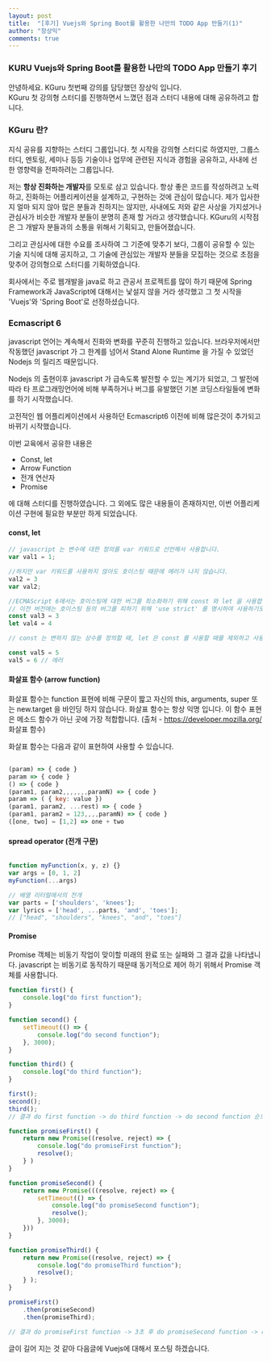 ```yaml
---
layout: post
title:  "[후기] Vuejs와 Spring Boot를 활용한 나만의 TODO App 만들기(1)"
author: "장상익"
comments: true
---
```

### KURU Vuejs와 Spring Boot를 활용한 나만의 TODO App 만들기 후기

안녕하세요. KGuru 첫번째 강의를 담당했던 장상익 입니다.<br/>
KGuru 첫 강의형 스터디를 진행하면서 느꼈던 점과 스터디 내용에 대해 공유하려고 합니다.

### KGuru 란?

지식 공유를 지향하는 스터디 그룹입니다. 첫 시작을 강의형 스터디로 하였지만, 그룹스터디, 멘토링, 세미나 등등 기술이나 업무에 관련된 지식과 경험을 공유하고, 사내에 선한 영향력을 전파하려는 그룹입니다.

저는 **항상 진화하는 개발자**를 모토로 삼고 있습니다. 항상 좋은 코드를 작성하려고 노력하고, 진화하는 어플리케이션을 설계하고, 구현하는 것에 관심이 많습니다. 제가 입사한지 얼마 되지 않아 많은 분들과 친하지는 않지만, 사내에도 저와 같은 사상을 가지셨거나 관심사가 비슷한 개발자 분들이 분명히 존재 할 거라고 생각했습니다. KGuru의 시작점은 그 개발자 분들과의 소통을 위해서 기획되고, 만들어졌습니다.

그리고 관심사에 대한 수요를 조사하여 그 기준에 맞추기 보다, 그룹이 공유할 수 있는 기술 지식에 대해 공지하고, 그 기술에 관심있는 개발자 분들을 모집하는 것으로 초점을 맞추어 강의형으로 스터디를 기획하였습니다.

회사에서는 주로 웹개발을 java로 하고 관공서 프로젝트를 많이 하기 때문에 Spring Framework과 JavaScript에 대해서는 낯설지 않을 거라 생각했고 그 첫 시작을 'Vuejs'와 'Spring Boot'로 선정하셨습니다.


### Ecmascript 6

javascript 언어는 계속해서 진화와 변화를 꾸준히 진행하고 있습니다. 브라우저에서만 작동했던 javascript 가 그 한계를 넘어서 Stand Alone Runtime 을 가질 수 있었던 Nodejs 의 릴리즈 때문입니다.

Nodejs 의 출현이후 javascript 가 급속도록 발전할 수 있는 계기가 되었고, 그 발전에 따라 타 프로그래밍언어에 비해 부족하거나 버그를 유발했던 기본 코딩스타일들에 변화를 하기 시작했습니다.

고전적인 웹 어플리케이션에서 사용하던 Ecmascript6 이전에 비해 많은것이 추가되고 바뀌기 시작했습니다.

이번 교육에서 공유한 내용은
 
 - Const, let
 - Arrow Function
 - 전개 연산자
 - Promise
 
 에 대해 스터디를 진행하였습니다. 그 외에도 많은 내용들이 존재하지만, 이번 어플리케이션 구현에 필요한 부분만 하게 되었습니다.

#### const, let
```javascript
// javascript 는 변수에 대한 정의를 var 키워드로 선언해서 사용합니다.
var val1 = 1;

//하지만 var 키워드를 사용하지 않아도 호이스팅 때문에 에러가 나지 않습니다.
val2 = 3
var val2;

//ECMAScript 6에서는 호이스팅에 대한 버그를 최소화하기 위해 const 와 let 을 사용합니다.
// 이전 버전에는 호이스팅 등의 버그를 피하기 위해 'use strict' 를 명시하여 사용하기도 했습니다.
const val3 = 3
let val4 = 4

// const 는 변하지 않는 상수를 정의할 때, let 은 const 를 사용할 때를 제외하고 사용합니다.

const val5 = 5
val5 = 6 // 에러

```

#### 화살표 함수 (arrow function)
화살표 함수는 function 표현에 비해 구문이 짧고 자신의 this, arguments, super 또는 new.target 을 바인딩 하지 않습니다. 화살표 함수는 항상 익명 입니다. 이 함수 표현은 메소드 함수가 아닌 곳에 가장 적합합니다. (출처 - https://developer.mozilla.org/  화살표 함수)

화살표 함수는 다음과 같이 표현하여 사용할 수 있습니다.

```javascript
    
(param) => { code }
param => { code }
() => { code }
(param1, param2,,,,,,,paramN) => { code }
param => ( { key: value })
(param1, param2, ...rest) => { code }
(param1, param2 = 123,,,,paramN) => { code }
([one, two] = [1,2] => one + two

```

#### spread operator (전개 구문)

```javascript

function myFunction(x, y, z) {}
var args = [0, 1, 2]
myFunction(...args)

// 배열 리터럴에서의 전개
var parts = ['shoulders', 'knees']; 
var lyrics = ['head', ...parts, 'and', 'toes']; 
// ["head", "shoulders", "knees", "and", "toes"]

```

#### Promise

Promise 객체는 비동기 작업이 맞이할 미래의 완료 또는 실패와 그 결과 값을 나타냅니다.
javascript 는 비동기로 동작하기 때문때 동기적으로 제어 하기 위해서 Promise 객체를 사용합니다.

```javascript
function first() {
    console.log("do first function");
}

function second() {
    setTimeout(() => {
        console.log("do second function");
    }, 3000);
}

function third() {
    console.log("do third function");
}

first();
second();
third();
// 결과 do first function -> do third function -> do second function 순으로 console 에 print 됩니다.

function promiseFirst() {
    return new Promise((resolve, reject) => {
        console.log("do promiseFirst function");
        resolve();
    } )
}

function promiseSecond() {
    return new Promise(((resolve, reject) => {
        setTimeout(() => {
            console.log("do promiseSecond function");
            resolve();
        }, 3000);
    }))
}

function promiseThird() {
    return new Promise((resolve, reject) => {
        console.log("do promiseThird function");
        resolve();
    } );
}

promiseFirst()
    .then(promiseSecond)
    .then(promiseThird);

// 결과 do promiseFirst function -> 3초 후 do promiseSecond function -> do promiseThird function 순으로 console 에 print 됩니다.

```

글이 길어 지는 것 같아 다음글에  Vuejs에 대해서 포스팅 하겠습니다.